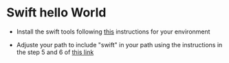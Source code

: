 # Swift hello World
- Install the swift tools following [this](https://swift.org/download/#using-downloads) instructions for your environment

- Adjuste your path to include "swift" in your path using the instructions in the step 5 and 6 of [this link](https://swift.org/download/#using-downloads)


